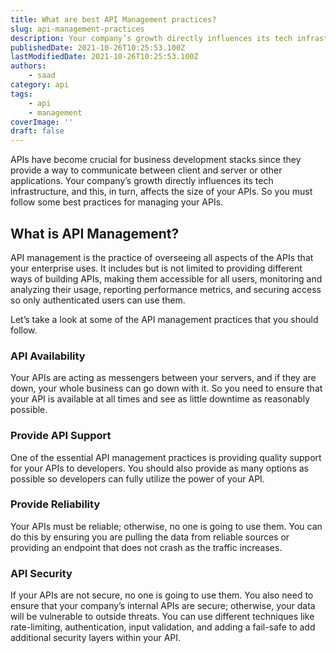 ```yaml
---
title: What are best API Management practices?
slug: api-management-practices
description: Your company’s growth directly influences its tech infrastructure, and this, in turn, affects the size of your APIs. So you must follow some best practices for managing your APIs.
publishedDate: 2021-10-26T10:25:53.100Z
lastModifiedDate: 2021-10-26T10:25:53.100Z
authors:
    - saad
category: api
tags:
    - api
    - management
coverImage: ''
draft: false
---
```


<Lead>
APIs have become crucial for business development stacks since they provide a way to communicate between client and server or other applications. Your company’s growth directly influences its tech infrastructure, and this, in turn, affects the size of your APIs. So you must follow some best practices for managing your APIs.
</Lead>

## What is API Management?

API management is the practice of overseeing all aspects of the APIs that your enterprise uses. It includes but is not limited to providing different ways of building APIs, making them accessible for all users, monitoring and analyzing their usage, reporting performance metrics, and securing access so only authenticated users can use them.

Let’s take a look at some of the API management practices that you should follow.

### API Availability

Your APIs are acting as messengers between your servers, and if they are down, your whole business can go down with it. So you need to ensure that your API is available at all times and see as little downtime as reasonably possible.

### Provide API Support

One of the essential API management practices is providing quality support for your APIs to developers. You should also provide as many options as possible so developers can fully utilize the power of your API.

### Provide Reliability

Your APIs must be reliable; otherwise, no one is going to use them. You can do this by ensuring you are pulling the data from reliable sources or providing an endpoint that does not crash as the traffic increases.

### API Security

If your APIs are not secure, no one is going to use them. You also need to ensure that your company’s internal APIs are secure; otherwise, your data will be vulnerable to outside threats. You can use different techniques like rate-limiting, authentication, input validation, and adding a fail-safe to add additional security layers within your API.

